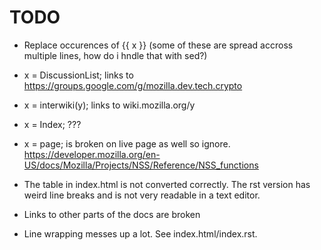 # TODO

- Replace occurences of {{ x }} (some of these are spread accross multiple lines, how do i hndle that with sed?)
- x = DiscussionList; links to https://groups.google.com/g/mozilla.dev.tech.crypto
- x = interwiki(y); links to wiki.mozilla.org/y
- x = Index; ???
- x = page; is broken on live page as well so ignore. https://developer.mozilla.org/en-US/docs/Mozilla/Projects/NSS/Reference/NSS_functions

- The table in index.html is not converted correctly. The rst version has weird line breaks and is not very readable in a text editor.

- Links to other parts of the docs are broken

- Line wrapping messes up a lot. See index.html/index.rst.
